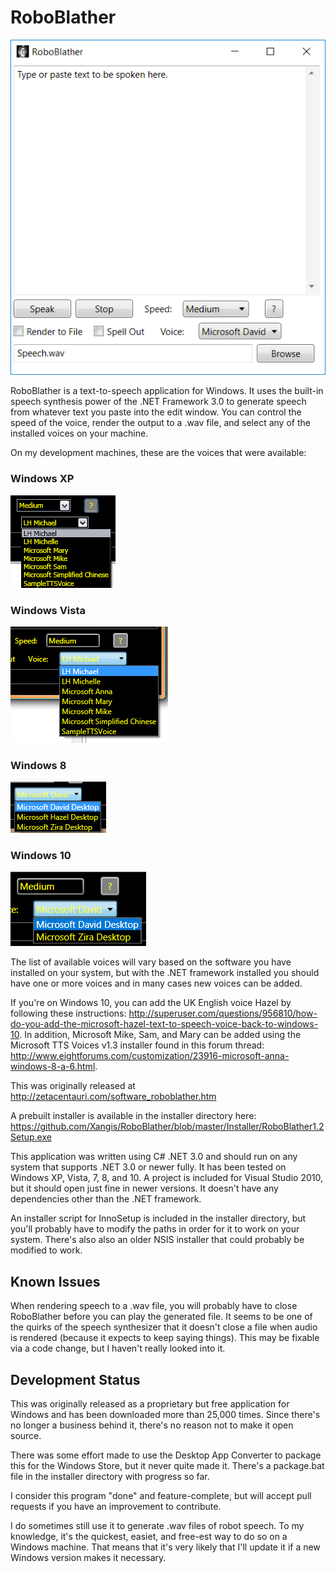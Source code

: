 # RoboBlather

![RoboBlather Screenshot](https://github.com/Xangis/RoboBlather/blob/master/Images/RoboBlather1.2OnWindows10.png)

RoboBlather is a text-to-speech application for Windows. It uses the built-in speech 
synthesis power of the .NET Framework 3.0 to generate speech from whatever text you 
paste into  the edit window. You can control the speed of the voice, render the output
to a .wav file, and select any of the installed voices on your machine. 

On my development machines, these are the voices that were available:

### Windows XP

![Windows XP Voices](https://github.com/Xangis/RoboBlather/blob/master/Images/TextToSpeechVoiceListXP.png)

### Windows Vista

![Windows Vista Voices](https://github.com/Xangis/RoboBlather/blob/master/Images/TextToSpeechVoiceListVista.png)

### Windows 8

![Windows 8 Voices](https://github.com/Xangis/RoboBlather/blob/master/Images/TextToSpeechVoiceListWindows8.png)

### Windows 10

![Windows 10 Voices](https://github.com/Xangis/RoboBlather/blob/master/Images/TextToSpeechVoiceListWindows10.png)

The list of available voices will vary based on the software you have installed on 
your system, but with the .NET framework installed you should have one or more voices
and in many cases new voices can be added.

If you're on Windows 10, you can add the UK English voice Hazel by following these 
instructions: http://superuser.com/questions/956810/how-do-you-add-the-microsoft-hazel-text-to-speech-voice-back-to-windows-10. 
In addition, Microsoft Mike, Sam, and Mary can be added using the Microsoft TTS Voices 
v1.3 installer found in this forum thread: 
http://www.eightforums.com/customization/23916-microsoft-anna-windows-8-a-6.html.

This was originally released at http://zetacentauri.com/software_roboblather.htm

A prebuilt installer is available in the installer directory here: https://github.com/Xangis/RoboBlather/blob/master/Installer/RoboBlather1.2Setup.exe

This application was written using C# .NET 3.0 and should run on any system that
supports .NET 3.0 or newer fully. It has been tested on Windows XP, Vista, 7, 8, and 10. 
A project is included for Visual Studio 2010, but it should open just fine in newer
versions. It doesn't have any dependencies other than the .NET framework.

An installer script for InnoSetup is included in the installer directory, but you'll
probably have to modify the paths in order for it to work on your system. There's also
also an older NSIS installer that could probably be modified to work.

## Known Issues

When rendering speech to a .wav file, you will probably have to close RoboBlather before 
you can play the generated file. It seems to be one of the quirks of the speech 
synthesizer that it doesn't close a file when audio is rendered (because it expects to 
keep saying things). This may be fixable via a code change, but I haven't really looked
into it.

## Development Status

This was originally released as a proprietary but free application for Windows and has
been downloaded more than 25,000 times. Since there's no longer a business behind it, 
there's no reason not to make it open source.

There was some effort made to use the Desktop App Converter to package this for the
Windows Store, but it never quite made it. There's a package.bat file in the installer
directory with progress so far.

I consider this program "done" and feature-complete, but will accept pull requests if you
have an improvement to contribute.

I do sometimes still use it to generate .wav files of robot speech. To my knowledge, it's
the quickest, easiet, and free-est way to do so on a Windows machine. That means that it's
very likely that I'll update it if a new Windows version makes it necessary.
